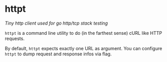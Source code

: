 # httpt
*Tiny http client used for go http/tcp stack testing*

`httpt` is a command line utility to do (in the farthest sense) cURL like
HTTP requests.

By default, `httpt` expects exactly one URL as argument.
You can configure `httpt` to dump request and response infos via flag.

